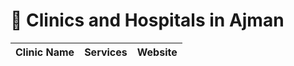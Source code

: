 # 🏥 Clinics and Hospitals in Ajman

| Clinic Name | Services | Website |
|-------------|----------|---------|

